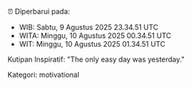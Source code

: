 ⏰ Diperbarui pada:
- WIB: Sabtu, 9 Agustus 2025 23.34.51 UTC
- WITA: Minggu, 10 Agustus 2025 00.34.51 UTC
- WIT: Minggu, 10 Agustus 2025 01.34.51 UTC

Kutipan Inspiratif:
"The only easy day was yesterday."


Kategori: motivational

